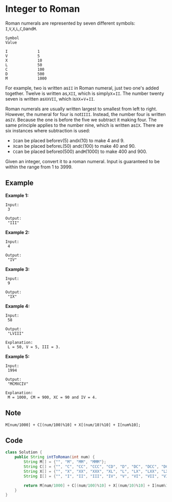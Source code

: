 # Integer to Roman

Roman numerals are represented by seven different symbols: `I`,`V`,`X`,`L`,`C`,`D`and`M`.

```
Symbol
Value

I             1
V             5
X             10
L             50
C             100
D             500
M             1000
```

For example, two is written as`II` in Roman numeral, just two one's added together. Twelve is written as,`XII`, which is simply`X`+`II`. The number twenty seven is written as`XXVII`, which is`XX`+`V`+`II`.

Roman numerals are usually written largest to smallest from left to right. However, the numeral for four is not`IIII`. Instead, the number four is written as`IV`. Because the one is before the five we subtract it making four. The same principle applies to the number nine, which is written as`IX`. There are six instances where subtraction is used:

* `I`can be placed before`V`(5) and`X`(10) to make 4 and 9. 
* `X`can be placed before`L`(50) and`C`(100) to make 40 and 90. 
* `C`can be placed before`D`(500) and`M`(1000) to make 400 and 900.

Given an integer, convert it to a roman numeral. Input is guaranteed to be within the range from 1 to 3999.

## **Example**

**Example 1:**

```
Input:
 3

Output:
 "III"
```

**Example 2:**

```
Input:
 4

Output:
 "IV"
```

**Example 3:**

```
Input:
 9

Output:
 "IX"
```

**Example 4:**

```
Input:
 58

Output:
 "LVIII"

Explanation:
 L = 50, V = 5, III = 3.
```

**Example 5:**

```
Input:
 1994

Output:
 "MCMXCIV"

Explanation:
 M = 1000, CM = 900, XC = 90 and IV = 4.
```

## Note

```
M[num/1000] + C[(num/100)%10] + X[(num/10)%10] + I[num%10];
```

## Code

```java
class Solution {
    public String intToRoman(int num) {
        String M[] = {"", "M", "MM", "MMM"};
        String C[] = {"", "C", "CC", "CCC", "CD", "D", "DC", "DCC", "DCCC", "CM"};
        String X[] = {"", "X", "XX", "XXX", "XL", "L", "LX", "LXX", "LXXX", "XC"};
        String I[] = {"", "I", "II", "III", "IV", "V", "VI", "VII", "VIII", "IX"};

        return M[num/1000] + C[(num/100)%10] + X[(num/10)%10] + I[num%10];
    }
}
```
